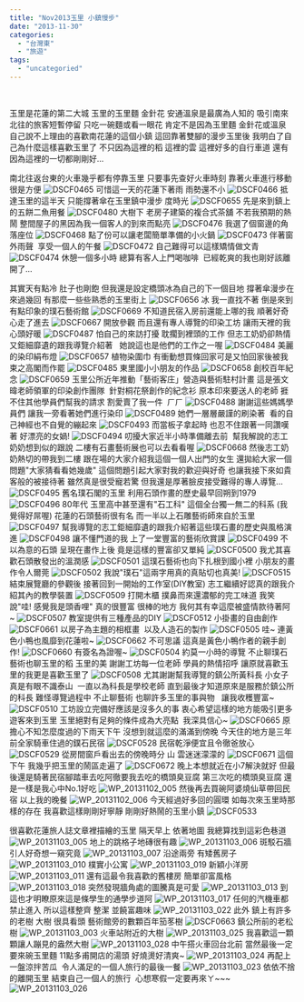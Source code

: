 ```yaml
---
title: "Nov2013玉里 小鎮慢步"
date: "2013-11-30"
categories: 
  - "台灣東"
  - "旅遊"
tags: 
  - "uncategoried"
---
```


 

玉里是花蓮的第二大城 玉里的玉里麵 金針花 安通溫泉是最廣為人知的 吸引南來北往的旅客短暫停留 只吃一碗麵或看一眼花 肯定不是因為玉里麵 金針花或溫泉 自己說不上理由的喜歡南花蓮的這個小鎮 這回靠著雙腳的漫步玉里後 我明白了自己為什麼這樣喜歡玉里了 不只因為這裡的稻 這裡的雲 這裡好多的自行車道 還有因為這裡的一切都剛剛好...

南北往返台東的火車幾乎都有停靠玉里 只要事先查好火車時刻 靠著火車進行移動很是方便 ![DSCF0465](images/10684834046_73ea416545.jpg) 可惜這一天的花蓮下著雨 雨勢還不小 ![DSCF0466](images/10684829644_f549a71d4c.jpg) 抵達玉里的這半天 只能撐著傘在玉里鎮中漫步 度時光 ![DSCF0655](images/10684822054_70aa6b2d9d.jpg) 先是來到鎮上的五餅二魚用餐 ![DSCF0480](images/10684779805_b43c90494c.jpg) 大樹下 老房子建築的複合式茶舖 不若我預期的熱鬧 整間屋子的黑因為我一個客人的到來而點亮 ![DSCF0476](images/10684781445_3ddf3d5b32.jpg) 我選了個窗邊的角落座位 ![DSCF0468](images/10684831866_4d58106a4a.jpg) 點了份可以讓老闆簡單準備的小火鍋 ![DSCF0473](images/10684825934_a0472dbaf1.jpg) 伴著窗外雨聲  享受一個人的午餐 ![DSCF0472](images/10684830506_e7b240651d.jpg) 自己難得可以這樣矯情做文青 ![DSCF0474](images/10684825434_48fcabc850.jpg) 休憩一個多小時 總算有客人上門喝咖啡  已經乾爽的我也剛好該離開了... 

其實天有點冷 肚子也剛飽 但我還是設定橋頭冰為自己的下一個目地 撐著傘漫步在來過幾回 有那麼一些些熟悉的玉里街上 ![DSCF0656](images/10684824576_3d03f994cb.jpg) 冰 我一直找不著 倒是來到有點印象的璞石藝術館 ![DSCF0669](images/10684793644_f95786d999.jpg) 不知道民宿入房前還能上哪的我 順著好奇心走了進去 ![DSCF0667](images/10684749955_23c5e2737b.jpg) 開放參觀 而且還有專人導覽的印染工坊 讓雨天裡的我 心頭好暖 ![DSCF0487](images/10685011673_5413a2c833.jpg) 怕自己的來訪打擾 耽擱到裡頭的工作 但志工奶奶卻熱情又鉅細靡遺的跟我導覽介紹著   她說這也是他們的工作之一喔 ![DSCF0484](images/10684777095_e4dc5a3046.jpg) 美麗的染印絹布燈 ![DSCF0657](images/10684818884_b881a1a182.jpg) 植物染圍巾 有衝動想買條回家可是又怕回家後被我束之高閣而作罷 ![DSCF0485](images/10684819594_342cb2991d.jpg) 東里國小小朋友的作品 ![DSCF0658](images/10684772865_8fde5b2cfa.jpg) 創校百年紀念 ![DSCF0659](images/10684815574_0205a93163.jpg) 玉里公所近年推動「藝術客庄」營造與藝術駐村計畫 這是張文暐老師領軍的印染創作團隊  針對桐花祭創作的紀念衫 原本印來要送人的老師 捱不住其他學員們幫我的請求 割愛賣了我一件  ㄏㄏ ![DSCF0488](images/10684774045_0b995582db.jpg) 謝謝這些媽媽學員們 讓我一旁看著她們進行染印 ![DSCF0489](images/10684816794_2a24679566.jpg) 她們一層層嚴謹的刷染著  看的自己神經也不自覺的繃起來 ![DSCF0493](images/10684815184_87f9c0f522.jpg) 而當板子拿起時 也忍不住跟著一同讚嘆著 好漂亮的女媧! ![DSCF0494](images/10684814654_5123d645c0.jpg) 叨擾大家近半小時準備離去前  幫我解說的志工奶奶想到似的跟說 二樓有石畫藝術展也可以去看看喔 ![DSCF0668](images/10684749255_65d5d709ee.jpg) 然後志工奶奶熱切的帶我到二樓 跟在場的大家介紹我這個一個人出門的女生 還拋給大家一個問題"大家猜看看她幾歲" 這個問題引起大家對我的歡迎與好奇 也讓我接下來如貴客般的被接待著 雖然真是很受寵若驚 但我還是厚著臉皮接受難得的專人導覽... ![DSCF0495](images/10684816846_4519401d12.jpg) 舊名璞石閣的玉里 利用石頭作畫的歷史最早回朔到1979 ![DSCF0496](images/10684813444_63812cb7da.jpg) 80年代 玉里高中甚至還有"石工科" 這個全台獨一無二的科系 (我覺得好屌喔) 花蓮的石頭藝術很有名 而一半以上石雕藝術師來自於玉里 ![DSCF0497](images/10684815896_ee81b1ac3b.jpg) 幫我導覽的志工鉅細靡遺的跟我介紹著這些璞石畫的歷史與風格演進 ![DSCF0498](images/10684815526_d6c6640778.jpg) 讓不懂門道的我 上了一堂豐富的藝術欣賞課 ![DSCF0499](images/10684768595_2f2af6df05.jpg) 不以為意的石頭 呈現在畫作上後 竟是這樣的豐富卻又單純 ![DSCF0500](images/10684814056_66bdb62a9d.jpg) 我尤其喜歡石頭散發出的溫潤感 ![DSCF0501](images/10684767065_8a5cb5b0e7.jpg) 這璞石藝術也向下扎根到國小裡 小朋友的畫作令人爾莞 ![DSCF0502](images/10684809844_e89bccf5e1.jpg) 我說"璞石"這兩字用真的真貼切也真美! ![DSCF0515](images/10684801134_85947f75a2.jpg) 結束展覽廳的參觀後 接著回到一開始的工作室(DIY教室) 志工繼續好認真的跟我介紹其內的教學裝置 ![DSCF0509](images/10684761105_6983ec4abb.jpg) 打開木櫃 撲鼻而來還濃郁的完工味道 我笑說"哇! 感覺我是頭香哩" 真的很豐富 很棒的地方 我何其有幸這麼被盛情款待著阿~ ![DSCF0507](images/10684806434_57f6ed0fff.jpg) 教室提供有三種產品的DIY ![DSCF0512](images/10684759775_8c2b4b6e16.jpg) 小掛畫的自由創作 ![DSCF0661](images/10684802654_edfd58e34e.jpg) 以房子為主題的相框畫  以及人造石的製作 ![DSCF0505](images/10684807884_61b1343d2b.jpg) 哇~ 連黃色小鴨也風靡到花蓮啦~ ![DSCF0662](images/10684804086_ce994c217d.jpg) 不可思議 這真是黃色小鴨作者的親手創作! ![DSCF0660](images/10684809054_b6b4c3a62b.jpg) 有簽名為證喔~ ![DSCF0504](images/10684808584_484b1712e5.jpg) 約莫一小時的導覽 不止聊璞石藝術也聊玉里的稻 玉里的美 謝謝工坊每一位老師 學員的熱情招呼 讓原就喜歡玉里的我更是喜歡玉里了 ![DSCF0508](images/10684808506_c9d074381b.jpg) 尤其謝謝幫我導覽的鎮公所黃科長 小女子真是有眼不識泰山  一直以為科長是學校老師 直到最後才知道原來是服務於鎮公所的科長 難怪導覽過程中 不止聊藝術 也聊許多玉里的事與物   讓我收穫豐富~ ![DSCF0510](images/10684804304_dae8705840.jpg) 工坊設立完備好應該是沒多久的事 衷心希望這樣的地方能吸引更多遊客來到玉里 玉里絕對有足夠的條件成為大亮點  我深具信心~ ![DSCF0665](images/10684798686_b07853c5a2.jpg) 原擔心不知怎麼度過的下雨天下午 沒想到就這麼的滿滿到傍晚 今天住的地方是三年前全家騎車住過的鏷石民宿 ![DSCF0528](images/10684792294_60eb542d37.jpg) 民宿乾淨便宜且令徹爸放心 ![DSCF0529](images/10684791434_1f8ff51ae6.jpg) 從房間窗戶看出去的傍晚時分 山 雲迷迷濛濛的 ![DSCF0671](images/10684983153_c8fa31561f.jpg) 這個下午 我幾乎把玉里的鬧區走遍了 ![DSCF0672](images/10684982343_8fff219c54.jpg) 晚上本想就近在小7解決就好 但最後還是騎著民宿腳踏車去吃阿徹要我去吃的橋頭臭豆腐 第三次吃的橋頭臭豆腐 還是一樣是我心中No.1好吃 ![WP_20131102_005](images/10684789644_6ffc42c65f.jpg) 然後再去買碗阿婆燒仙草帶回民宿 以上我的晚餐 ![WP_20131102_006](images/10684787784_85498aa3c7.jpg) 今天經過好多回的圓環 如每次來玉里時那樣的存在 我喜歡這樣剛剛好寧靜 剛剛好熱鬧的玉里小鎮 ![DSCF0533](images/10684788914_eb6178c3ea.jpg)

很喜歡花蓮旅人誌文章裡描繪的玉里 隔天早上 依著地圖 我總算找到這彩色巷道 ![WP_20131103_005](images/10684737566_2f3c18f5f7.jpg) 地上的跳格子地磚很有趣 ![WP_20131103_006](images/10684929953_e953137e2a.jpg) 斑駁石牆引人好奇想一窺究竟 ![WP_20131103_007](images/10684690955_b78f228655.jpg) 沿途兩旁 有矮舊房子 ![WP_20131103_010](images/10684928063_551687bd4a.jpg) 樸實小公寓 ![WP_20131103_019](images/10684728194_c61b39cbb4.jpg) 新穎小洋房 ![WP_20131103_011](images/10684688805_806a670798.jpg) 還有這最令我喜歡的舊樓房 簡單卻富風格 ![WP_20131103_018](images/10684729004_7aa2d697ec.jpg) 突然發現牆角處的圖騰真是可愛 ![WP_20131103_013](images/10684687095_175d3f1d5b.jpg) 到這也才明瞭原來這是條學生的通學步道阿 ![WP_20131103_017](images/10684922983_91241f0794.jpg) 任何的汽機車都禁止進入 所以這樣整齊 整潔 並饒富趣味 ![WP_20131103_022](images/10684726874_6e1117c3b1.jpg) 此外 鎮上有許多的老樹 大樹 很具看頭 藝術館旁的數顆百年笳苳樹 ![DSCF0663](images/10684798574_08cd8abb1e.jpg) 鎮公所前的老松樹 ![WP_20131103_003](images/10684693455_7b2eed15f1.jpg) 火車站附近的大樹 ![WP_20131103_025](images/10684679235_6c2b5fddca.jpg) 我喜歡這一顆顆讓人蹦見的盎然大樹 ![WP_20131103_028](images/10684723196_0e9beb6bb3.jpg) 中午搭火車回台北前 當然最後一定要來碗玉里麵 11點多甫開店的湯頭 好燒燙好清爽~ ![WP_20131103_024](images/10684918763_ede9b9d279.jpg) 再配上一盤涼拌苦瓜  令人滿足的一個人旅行的最後一餐 ![WP_20131103_023](images/10684919403_21e393a261.jpg) 依依不捨的離開玉里 結束自己一個人的旅行  心想寒假一定要再來ㄚ~~~ ![WP_20131103_026](images/10684678105_e840ee4fae.jpg)
